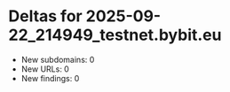# Deltas for 2025-09-22_214949_testnet.bybit.eu
- New subdomains: 0
- New URLs: 0
- New findings: 0
